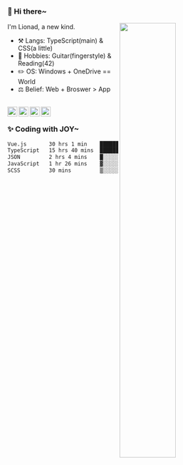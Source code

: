 ### 👋 Hi there~

[<img align="right" width="50%" src="https://github-readme-stats.vercel.app/api?username=Lionad-Morotar&show_icons=true">](https://metrics.lecoq.io/Lionad-Morotar?template=classic)

I'm Lionad, a new kind.

- ⚒️ Langs: TypeScript(main) & CSS(a little)
- 🎨 Hobbies: Guitar(fingerstyle) & Reading(42)
- ✏️ OS: Windows + OneDrive == World
- ⚖️ Belief: Web + Broswer > App

<br />

<a href="https://www.lionad.art">
  <img align="left" alt="lionad-art" width="22px" src="https://cdn.jsdelivr.net/npm/simple-icons@3.1.0/icons/wordpress.svg" />
</a>
<a href="#1806234223">
  <img align="left" alt="1806234223" width="22px" src="https://cdn.jsdelivr.net/npm/simple-icons@3.1.0/icons/tencentqq.svg" />
</a>
<a href="https://www.zhihu.com/people/Lionad">
  <img align="left" alt="132yse" width="22px" src="https://cdn.jsdelivr.net/npm/simple-icons@3.1.0/icons/zhihu.svg" />
</a>
<a href="https://github.com/Lionad-Morotar">
  <img align="left" alt="yisar" width="22px" src="https://cdn.jsdelivr.net/npm/simple-icons@3.1.0/icons/github.svg" />
</a>

<br />

### ✨ Coding with JOY~

<!--START_SECTION:waka-->

```txt
Vue.js       30 hrs 1 min    ██████████████▓░░░░░░░░░░   58.67 %
TypeScript   15 hrs 40 mins  ███████▓░░░░░░░░░░░░░░░░░   30.62 %
JSON         2 hrs 4 mins    █░░░░░░░░░░░░░░░░░░░░░░░░   04.05 %
JavaScript   1 hr 26 mins    ▓░░░░░░░░░░░░░░░░░░░░░░░░   02.81 %
SCSS         30 mins         ▒░░░░░░░░░░░░░░░░░░░░░░░░   01.00 %
```

<!--END_SECTION:waka-->

